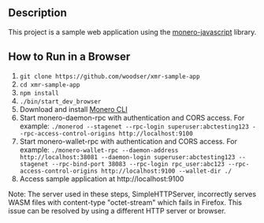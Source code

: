 ## Description

This project is a sample web application using the [monero-javascript](https://github.com/monero-ecosystem/monero-java) library.

## How to Run in a Browser
1. `git clone https://github.com/woodser/xmr-sample-app`
2. `cd xmr-sample-app`
3. `npm install`
4. `./bin/start_dev_browser`
5. Download and install [Monero CLI](https://getmonero.org/downloads/)
6. Start monero-daemon-rpc with authentication and CORS access.  For example: `./monerod --stagenet --rpc-login superuser:abctesting123 --rpc-access-control-origins http://localhost:9100`
7. Start monero-wallet-rpc with authentication and CORS access.  For example: `./monero-wallet-rpc --daemon-address http://localhost:38081 --daemon-login superuser:abctesting123 --stagenet --rpc-bind-port 38083 --rpc-login rpc_user:abc123 --rpc-access-control-origins http://localhost:9100 --wallet-dir ./`
8. Access sample application at http://localhost:9100

Note: The server used in these steps, SimpleHTTPServer, incorrectly serves WASM files with content-type "octet-stream" which fails in Firefox.  This issue can be resolved by using a different HTTP server or browser.
